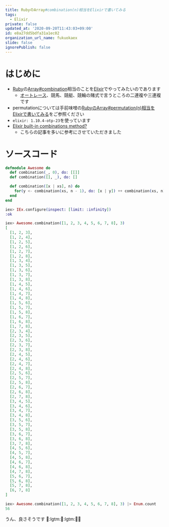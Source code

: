 ```yaml
---
title: RubyのArray#combination(n)相当をElixirで書いてみる
tags:
  - Elixir
private: false
updated_at: '2020-09-20T11:43:03+09:00'
id: e8a27dd5bdfa31a1ec02
organization_url_name: fukuokaex
slide: false
ignorePublish: false
---
```

# はじめに
- [Ruby](https://www.ruby-lang.org/ja/)の[Array#combination](https://docs.ruby-lang.org/ja/latest/method/Array/i/combination.html)相当のことを[Elixir](https://elixir-lang.org/)でやってみたいのであります
    - [オートレース](https://autorace.jp/)、競馬、競艇、競輪の賭式で言うところの二連複や三連複です
- permutationについては手前味噌の[RubyのArray#permutation(n)相当をElixirで書いてみる](https://qiita.com/torifukukaiou/items/0881555558387c66c5c4)をご参照ください
- `elixir: 1.10.4-otp-23`を使っています
- [Elixir built-in combinations method?](https://stackoverflow.com/questions/55894349/elixir-built-in-combinations-method)
    - こちらの記事を多いに参考にさせていただきました

# ソースコード

```elixir
defmodule Awesome do
  def combination(_, 0), do: [[]]
  def combination([], _), do: []

  def combination([x | xs], n) do
    for(y <- combination(xs, n - 1), do: [x | y]) ++ combination(xs, n)
  end
end
```

```elixir
iex> IEx.configure(inspect: [limit: :infinity])
:ok

iex> Awesome.combination([1, 2, 3, 4, 5, 6, 7, 8], 3)
[
  [1, 2, 3],
  [1, 2, 4],
  [1, 2, 5],
  [1, 2, 6],
  [1, 2, 7],
  [1, 2, 8],
  [1, 3, 4],
  [1, 3, 5],
  [1, 3, 6],
  [1, 3, 7],
  [1, 3, 8],
  [1, 4, 5],
  [1, 4, 6],
  [1, 4, 7],
  [1, 4, 8],
  [1, 5, 6],
  [1, 5, 7],
  [1, 5, 8],
  [1, 6, 7],
  [1, 6, 8],
  [1, 7, 8],
  [2, 3, 4],
  [2, 3, 5],
  [2, 3, 6],
  [2, 3, 7],
  [2, 3, 8],
  [2, 4, 5],
  [2, 4, 6],
  [2, 4, 7],
  [2, 4, 8], 
  [2, 5, 6],
  [2, 5, 7],
  [2, 5, 8],
  [2, 6, 7],
  [2, 6, 8],
  [2, 7, 8],
  [3, 4, 5],
  [3, 4, 6],
  [3, 4, 7],
  [3, 4, 8],
  [3, 5, 6],
  [3, 5, 7],
  [3, 5, 8],
  [3, 6, 7],
  [3, 6, 8],
  [3, 7, 8],
  [4, 5, 6],
  [4, 5, 7],
  [4, 5, 8],
  [4, 6, 7],
  [4, 6, 8],
  [4, 7, 8],
  [5, 6, 7],
  [5, 6, 8],
  [5, 7, 8],
  [6, 7, 8]
]

iex> Awesome.combination([1, 2, 3, 4, 5, 6, 7, 8], 3) |> Enum.count
56
```

うん、良さそうです :tada::lgtm::tada::lgtm::tada::rocket:



